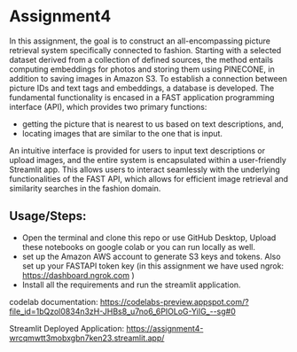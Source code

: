 # Assignment4

In this assignment, the goal is to construct an all-encompassing picture retrieval system specifically connected to fashion. Starting with a selected dataset derived from a collection of defined sources, the method entails computing embeddings for photos and storing them using PINECONE, in addition to saving images in Amazon S3. To establish a connection between picture IDs and text tags and embeddings, a database is developed. The fundamental functionality is encased in a FAST application programming interface (API), which provides two primary functions:
 - getting the picture that is nearest to us based on text descriptions, and,
 - locating images that are similar to the one that is input.

An intuitive interface is provided for users to input text descriptions or upload images, and the entire system is encapsulated within a user-friendly Streamlit app. This allows users to interact seamlessly with the underlying functionalities of the FAST API, which allows for efficient image retrieval and similarity searches in the fashion domain.

## Usage/Steps:
- Open the terminal and clone this repo or use GitHub Desktop, Upload these notebooks on google colab or you can run locally as well.
- set up the Amazon AWS account to generate S3 keys and tokens. Also set up your FASTAPI token key (in this assignment we have used ngrok: https://dashboard.ngrok.com )
- Install all the requirements and run the streamlit application.

codelab documentation: https://codelabs-preview.appspot.com/?file_id=1bQzol0834n3zH-JHBs8_u7no6_6PIOLoG-YiIG_--sg#0

Streamlit Deployed Application: https://assignment4-wrcqmwtt3mobxgbn7ken23.streamlit.app/

